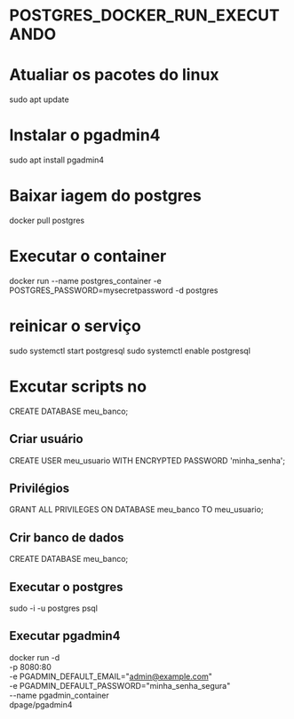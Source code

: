 # POSTGRES_DOCKER_RUN_EXECUTANDO

# Atualiar os pacotes do linux
sudo apt update

# Instalar o pgadmin4
sudo apt install pgadmin4

# Baixar iagem do postgres
docker pull postgres

# Executar o container
docker run --name postgres_container -e POSTGRES_PASSWORD=mysecretpassword -d postgres

# reinicar o serviço
sudo systemctl start postgresql
sudo systemctl enable postgresql

# Excutar scripts no 
CREATE DATABASE meu_banco;
## Criar usuário
CREATE USER meu_usuario WITH ENCRYPTED PASSWORD 'minha_senha';  

## Privilégios
GRANT ALL PRIVILEGES ON DATABASE meu_banco TO meu_usuario;  

## Crir banco de dados
CREATE DATABASE meu_banco;

## Executar o postgres
sudo -i -u postgres
psql

## Executar pgadmin4 
docker run -d \
  -p 8080:80 \
  -e PGADMIN_DEFAULT_EMAIL="admin@example.com" \
  -e PGADMIN_DEFAULT_PASSWORD="minha_senha_segura" \
  --name pgadmin_container \
  dpage/pgadmin4
